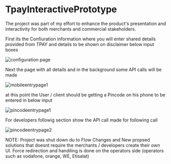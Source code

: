 # TpayInteractivePrototype

The project was part of my effort to enhance the product's presentation and interactivity for both merchants and commercial stakeholders.



First its the Confiuration information where you will enter shared details provided from TPAY and details to be shown on disclaimer below input boxes

![configuration page](https://user-images.githubusercontent.com/16877555/216641765-e3641957-04d3-45a9-9049-52b43fdf7bf7.png)




Next the page with all details and in the background some API calls will be made 

![mobileentrypage1](https://user-images.githubusercontent.com/16877555/216641923-255146fe-5881-4614-b833-791768da720c.png)





at this point the User / client should be getting a Pincode on his phone to be entered in below input 

![pincodeentrypage1](https://user-images.githubusercontent.com/16877555/216642122-bebfcd29-5202-4d9b-94c0-9c09440f859d.png)




For developers followig section show the API call made for following call 

![pincodeentrypage2](https://user-images.githubusercontent.com/16877555/216642239-e76ee2bd-2219-4df1-8dee-7ceb61b34605.png)





NOTE: Project was shut down du to Flow Changes and New propsed solutions that doesnt require the merchants / developers create their own UI. Force redirection and handiling is done on the operators side (operators such as vodafone, orange, WE, Etisalat)
